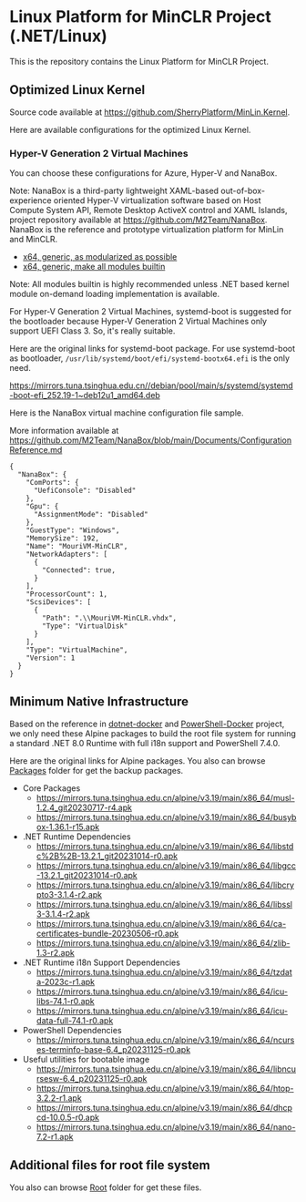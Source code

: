 ﻿# Linux Platform for MinCLR Project (.NET/Linux)

This is the repository contains the Linux Platform for MinCLR Project.

## Optimized Linux Kernel

Source code available at https://github.com/SherryPlatform/MinLin.Kernel.

Here are available configurations for the optimized Linux Kernel.

### Hyper-V Generation 2 Virtual Machines

You can choose these configurations for Azure, Hyper-V and NanaBox.

Note: NanaBox is a third-party lightweight XAML-based out-of-box-experience 
oriented Hyper-V virtualization software based on Host Compute System API, 
Remote Desktop ActiveX control and XAML Islands, project repository available
at https://github.com/M2Team/NanaBox. NanaBox is the reference and prototype
virtualization platform for MinLin and MinCLR.

- [x64, generic, as modularized as possible](https://github.com/SherryPlatform/MinLin.Kernel/blob/main/MinLin/config-MinLin.Kernel.NanaBox)
- [x64, generic, make all modules builtin](https://github.com/SherryPlatform/MinLin.Kernel/blob/main/MinLin/config-MinLin.Kernel.NanaBox.Single)

Note: All modules builtin is highly recommended unless .NET based kernel module
on-demand loading implementation is available.

For Hyper-V Generation 2 Virtual Machines, systemd-boot is suggested for the 
bootloader because Hyper-V Generation 2 Virtual Machines only support UEFI
Class 3. So, it's really suitable.

Here are the original links for systemd-boot package. For use systemd-boot as
bootloader, `/usr/lib/systemd/boot/efi/systemd-bootx64.efi` is the only need.

https://mirrors.tuna.tsinghua.edu.cn//debian/pool/main/s/systemd/systemd-boot-efi_252.19-1~deb12u1_amd64.deb

Here is the NanaBox virtual machine configuration file sample.

More information available at https://github.com/M2Team/NanaBox/blob/main/Documents/ConfigurationReference.md

```
{
  "NanaBox": {
    "ComPorts": {
      "UefiConsole": "Disabled"
    },
    "Gpu": {
      "AssignmentMode": "Disabled"
    },
    "GuestType": "Windows",
    "MemorySize": 192,
    "Name": "MouriVM-MinCLR",
    "NetworkAdapters": [
      {
        "Connected": true,
      }
    ],
    "ProcessorCount": 1,
    "ScsiDevices": [
      {
        "Path": ".\\MouriVM-MinCLR.vhdx",
        "Type": "VirtualDisk"
      }
    ],
    "Type": "VirtualMachine",
    "Version": 1
  }
}
```

## Minimum Native Infrastructure

Based on the reference in [dotnet-docker] and [PowerShell-Docker] project, we
only need these Alpine packages to build the root file system for running a 
standard .NET 8.0 Runtime with full i18n support and PowerShell 7.4.0.

[dotnet-docker]: https://github.com/dotnet/dotnet-docker/blob/main/src/runtime-deps/8.0/alpine3.18-extra/amd64/Dockerfile
[PowerShell-Docker]: https://github.com/PowerShell/PowerShell-Docker/blob/master/release/7-5/alpine317/docker/Dockerfile

Here are the original links for Alpine packages. You also can browse [Packages]
folder for get the backup packages.

[Packages]: Packages

- Core Packages
  - https://mirrors.tuna.tsinghua.edu.cn/alpine/v3.19/main/x86_64/musl-1.2.4_git20230717-r4.apk
  - https://mirrors.tuna.tsinghua.edu.cn/alpine/v3.19/main/x86_64/busybox-1.36.1-r15.apk
- .NET Runtime Dependencies
  - https://mirrors.tuna.tsinghua.edu.cn/alpine/v3.19/main/x86_64/libstdc%2B%2B-13.2.1_git20231014-r0.apk
  - https://mirrors.tuna.tsinghua.edu.cn/alpine/v3.19/main/x86_64/libgcc-13.2.1_git20231014-r0.apk
  - https://mirrors.tuna.tsinghua.edu.cn/alpine/v3.19/main/x86_64/libcrypto3-3.1.4-r2.apk
  - https://mirrors.tuna.tsinghua.edu.cn/alpine/v3.19/main/x86_64/libssl3-3.1.4-r2.apk
  - https://mirrors.tuna.tsinghua.edu.cn/alpine/v3.19/main/x86_64/ca-certificates-bundle-20230506-r0.apk
  - https://mirrors.tuna.tsinghua.edu.cn/alpine/v3.19/main/x86_64/zlib-1.3-r2.apk
- .NET Runtime i18n Support Dependencies
  - https://mirrors.tuna.tsinghua.edu.cn/alpine/v3.19/main/x86_64/tzdata-2023c-r1.apk
  - https://mirrors.tuna.tsinghua.edu.cn/alpine/v3.19/main/x86_64/icu-libs-74.1-r0.apk
  - https://mirrors.tuna.tsinghua.edu.cn/alpine/v3.19/main/x86_64/icu-data-full-74.1-r0.apk
- PowerShell Dependencies
  - https://mirrors.tuna.tsinghua.edu.cn/alpine/v3.19/main/x86_64/ncurses-terminfo-base-6.4_p20231125-r0.apk
- Useful utilities for bootable image
  - https://mirrors.tuna.tsinghua.edu.cn/alpine/v3.19/main/x86_64/libncursesw-6.4_p20231125-r0.apk
  - https://mirrors.tuna.tsinghua.edu.cn/alpine/v3.19/main/x86_64/htop-3.2.2-r1.apk
  - https://mirrors.tuna.tsinghua.edu.cn/alpine/v3.19/main/x86_64/dhcpcd-10.0.5-r0.apk
  - https://mirrors.tuna.tsinghua.edu.cn/alpine/v3.19/main/x86_64/nano-7.2-r1.apk

## Additional files for root file system

You also can browse [Root](Root) folder for get these files.
